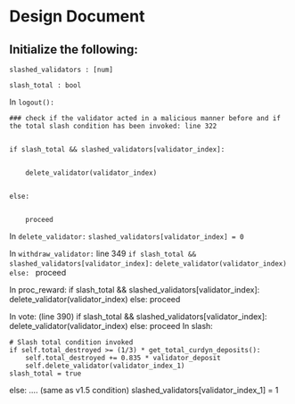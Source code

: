 # Design Document
## Initialize the following: 
	
`slashed_validators : [num]`

`slash_total : bool `	

In `logout():` 

	### check if the validator acted in a malicious manner before and if the total slash condition has been invoked: line 322
	
	
	if slash_total && slashed_validators[validator_index]:
	
	
		delete_validator(validator_index)
		
		
	else: 
	
	
		proceed 

In `delete_validator:`
	`slashed_validators[validator_index] = 0`

In `withdraw_validator:` line 349
	`if slash_total && slashed_validators[validator_index]:`
		`delete_validator(validator_index)`
	`else: `
		proceed 

In proc_reward:
	if slash_total && slashed_validators[validator_index]:
		delete_validator(validator_index)
	else: 
		proceed 
		
In vote: (line 390)
	if slash_total && slashed_validators[validator_index]:
		delete_validator(validator_index)
	else: 
		proceed 
In slash: 

    # Slash total condition invoked
    if self.total_destroyed >= (1/3) * get_total_curdyn_deposits():
        self.total_destroyed += 0.835 * validator_deposit
        self.delete_validator(validator_index_1)
	slash_total = true
else: 
	…. (same as v1.5 condition)
	slashed_validators[validator_index_1] = 1
	
